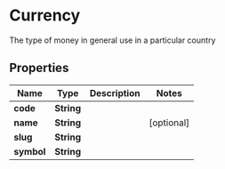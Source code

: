 

# Currency

The type of money in general use in a particular country

## Properties

| Name | Type | Description | Notes |
|------------ | ------------- | ------------- | -------------|
|**code** | **String** |  |  |
|**name** | **String** |  |  [optional] |
|**slug** | **String** |  |  |
|**symbol** | **String** |  |  |



